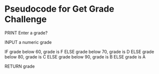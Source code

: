 # Pseudocode for Get Grade Challenge

PRINT Enter a grade?

INPUT a numeric grade

IF grade below 60, grade is F
ELSE grade below 70, grade is D
ELSE grade below 80, grade is C
ELSE grade below 90, grade is B
ELSE grade is A

RETURN grade

